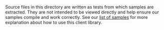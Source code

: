 Source files in this directory are written as tests from which samples are extracted.
They are not intended to be viewed directly and help ensure our samples compile and work correctly.
See our [list of samples](https://github.com/Azure/azure-sdk-for-net/tree/main/sdk/contosowidgetmanager/Azure.Template.Widgetmanager/samples) for more explanation about how to use this client library.
